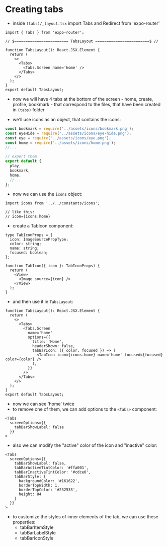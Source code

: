 # Creating tabs

- inside `(tabs)/_layout.tsx` import Tabs and Redirect from 'expo-router'

```tsx
import { Tabs } from 'expo-router';

// $======================== TabsLayout ========================$ //

function TabsLayout(): React.JSX.Element {
  return (
    <>
      <Tabs>
        <Tabs.Screen name='home' />
      </Tabs>
    </>
  );
}
export default TabsLayout;
```

- now we will have 4 tabs at the bottom of the screen - home, create, profile, bookmark - that correspond to the files, that have been created in `(tabs)` folder

- we'll use icons as an object, that contains the icons:

```ts
const bookmark = require('../assets/icons/bookmark.png');
const eyeHide = require('../assets/icons/eye-hide.png');
const eye = require('../assets/icons/eye.png');
const home = require('../assets/icons/home.png');
//...

// export them
export default {
  play,
  bookmark,
  home,
  //...
};
```

- now we can use the `icons` object:

```tsx
import icons from '../../constants/icons';

// like this:
// icon={icons.home}
```

- create a TabIcon component:

```tsx
type TabIconProps = {
  icon: ImageSourcePropType;
  color: string;
  name: string;
  focused: boolean;
};

function TabIcon({ icon }: TabIconProps) {
  return (
    <View>
      <Image source={icon} />
    </View>
  );
}
```

- and then use it in `TabsLayout`:

```tsx
function TabsLayout(): React.JSX.Element {
  return (
    <>
      <Tabs>
        <Tabs.Screen
          name='home'
          options={{
            title: 'Home',
            headerShown: false,
            tabBarIcon: ({ color, focused }) => (
              <TabIcon icon={icons.home} name='home' focused={focused} color={color} />
            ),
          }}
        />
      </Tabs>
    </>
  );
}
export default TabsLayout;
```

- now we can see 'home' twice
- to remove one of them, we can add options to the `<Tabs>` component:

```tsx
<Tabs
  screenOptions={{
    tabBarShowLabel: false
  }}
>
```

- also we can modify the "active" color of the icon and "inactive" color:

```tsx
<Tabs
  screenOptions={{
    tabBarShowLabel: false,
    tabBarActiveTintColor: '#ffa001',
    tabBarInactiveTintColor: '#cdce0',
    tabBarStyle: {
      backgroundColor: '#161622',
      borderTopWidth: 1,
      borderTopColor: '#232533',
      height: 84
    }
  }}
>
```

- to customize the styles of inner elements of the tab, we can use these properties:
  - tabBarItemStyle
  - tabBarLabelStyle
  - tabBarIconStyle